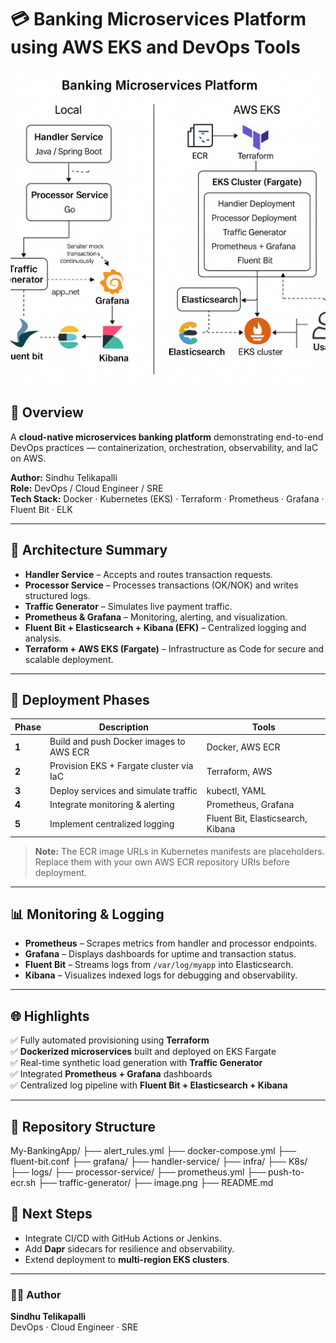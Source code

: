 # 💳 Banking Microservices Platform using AWS EKS and DevOps Tools

![Architecture](./Architecture.png)

## 📘 Overview
A **cloud-native microservices banking platform** demonstrating end-to-end DevOps practices — containerization, orchestration, observability, and IaC on AWS.

**Author:** Sindhu Telikapalli  
**Role:** DevOps / Cloud Engineer / SRE  
**Tech Stack:** Docker · Kubernetes (EKS) · Terraform · Prometheus · Grafana · Fluent Bit · ELK

---

## 🚀 Architecture Summary
- **Handler Service** – Accepts and routes transaction requests.  
- **Processor Service** – Processes transactions (OK/NOK) and writes structured logs.  
- **Traffic Generator** – Simulates live payment traffic.  
- **Prometheus & Grafana** – Monitoring, alerting, and visualization.  
- **Fluent Bit + Elasticsearch + Kibana (EFK)** – Centralized logging and analysis.  
- **Terraform + AWS EKS (Fargate)** – Infrastructure as Code for secure and scalable deployment.

---

## 🧩 Deployment Phases

| Phase | Description | Tools |
|-------|--------------|-------|
| **1** | Build and push Docker images to AWS ECR | Docker, AWS ECR |
| **2** | Provision EKS + Fargate cluster via IaC | Terraform, AWS |
| **3** | Deploy services and simulate traffic | kubectl, YAML |
| **4** | Integrate monitoring & alerting | Prometheus, Grafana |
| **5** | Implement centralized logging | Fluent Bit, Elasticsearch, Kibana |

> **Note:** The ECR image URLs in Kubernetes manifests are placeholders.  
> Replace them with your own AWS ECR repository URIs before deployment.

---

## 📊 Monitoring & Logging
- **Prometheus** – Scrapes metrics from handler and processor endpoints.  
- **Grafana** – Displays dashboards for uptime and transaction status.  
- **Fluent Bit** – Streams logs from `/var/log/myapp` into Elasticsearch.  
- **Kibana** – Visualizes indexed logs for debugging and observability.  

---

## 🌐 Highlights
✅ Fully automated provisioning using **Terraform**  
✅ **Dockerized microservices** built and deployed on EKS Fargate  
✅ Real-time synthetic load generation with **Traffic Generator**  
✅ Integrated **Prometheus + Grafana** dashboards  
✅ Centralized log pipeline with **Fluent Bit + Elasticsearch + Kibana**

---

## 📂 Repository Structure
My-BankingApp/
├── alert_rules.yml
├── docker-compose.yml
├── fluent-bit.conf
├── grafana/
├── handler-service/
├── infra/
├── K8s/
├── logs/
├── processor-service/
├── prometheus.yml
├── push-to-ecr.sh
├── traffic-generator/
├── image.png
├── README.md

## 🏁 Next Steps
- Integrate CI/CD with GitHub Actions or Jenkins.  
- Add **Dapr** sidecars for resilience and observability.  
- Extend deployment to **multi-region EKS clusters**.

---

### 👩‍💻 Author
**Sindhu Telikapalli**  
DevOps · Cloud Engineer · SRE  
